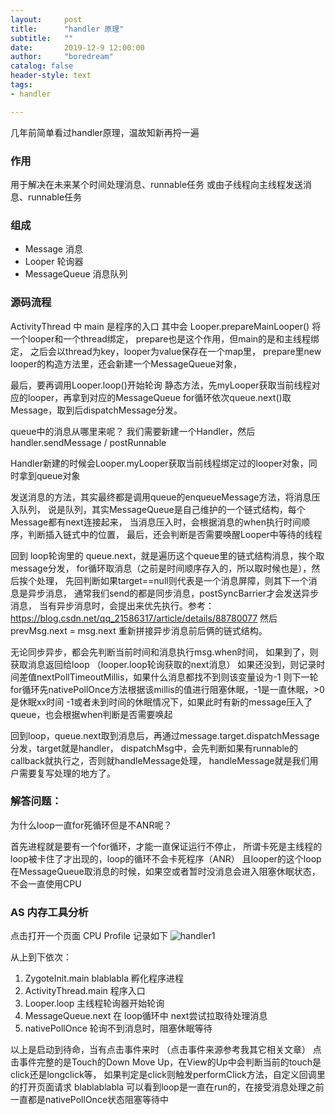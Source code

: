 ```yaml
---
layout:     post
title:      "handler 原理"
subtitle:   ""
date:       2019-12-9 12:00:00
author:     "boredream"
catalog: false
header-style: text
tags:
- handler

---
```


几年前简单看过handler原理，温故知新再捋一遍

### 作用
用于解决在未来某个时间处理消息、runnable任务
或由子线程向主线程发送消息、runnable任务

### 组成
* Message 消息
* Looper 轮询器
* MessageQueue 消息队列

### 源码流程
ActivityThread 中 main 是程序的入口
其中会 Looper.prepareMainLooper() 将一个looper和一个thread绑定，
prepare也是这个作用，但main的是和主线程绑定，
之后会以thread为key，looper为value保存在一个map里，
prepare里new looper的构造方法里，还会新建一个MessageQueue对象，

最后，要再调用Looper.loop()开始轮询
静态方法，先myLooper获取当前线程对应的looper，再拿到对应的MessageQueue
for循环依次queue.next()取Message，取到后dispatchMessage分发。

queue中的消息从哪里来呢？
我们需要新建一个Handler，然后 handler.sendMessage / postRunnable 

Handler新建的时候会Looper.myLooper获取当前线程绑定过的looper对象，同时拿到queue对象

发送消息的方法，其实最终都是调用queue的enqueueMessage方法，将消息压入队列，
说是队列，其实MessageQueue是自己维护的一个链式结构，每个Message都有next连接起来，
当消息压入时，会根据消息的when执行时间顺序，判断插入链式中的位置，
最后，还会判断是否需要唤醒Looper中等待的线程

回到 loop轮询里的 queue.next，就是遍历这个queue里的链式结构消息，挨个取message分发，
for循环取消息（之前是时间顺序存入的，所以取时候也是），然后挨个处理，
先回判断如果target==null则代表是一个消息屏障，则其下一个消息是异步消息，
通常我们send的都是同步消息，postSyncBarrier才会发送异步消息，
当有异步消息时，会提出来优先执行。参考：https://blog.csdn.net/qq_21586317/article/details/88780077
然后prevMsg.next = msg.next 重新拼接异步消息前后俩的链式结构。

无论同步异步，都会先判断当前时间和消息执行msg.when时间，
如果到了，则获取消息返回给loop （looper.loop轮询获取的next消息）
如果还没到，则记录时间差值nextPollTimeoutMillis，如果什么消息都找不到则该变量设为-1
则下一轮for循环先nativePollOnce方法根据该millis的值进行阻塞休眠，-1是一直休眠，>0是休眠xx时间
-1或者未到时间的休眠情况下，如果此时有新的message压入了queue，也会根据when判断是否需要唤起

回到loop，queue.next取到消息后，再通过message.target.dispatchMessage分发，target就是handler，
dispatchMsg中，会先判断如果有runnable的callback就执行之，否则就handleMessage处理，
handleMessage就是我们用户需要复写处理的地方了。



### 解答问题：
为什么loop一直for死循环但是不ANR呢？

首先进程就是要有一个for循环，才能一直保证运行不停止，
所谓卡死是主线程的loop被卡住了才出现的，loop的循环不会卡死程序（ANR）
且looper的这个loop在MessageQueue取消息的时候，如果空或者暂时没消息会进入阻塞休眠状态，不会一直使用CPU


### AS 内存工具分析
点击打开一个页面 CPU Profile 记录如下
![handler1](https://github.com/boredream/boredream.github.io/blob/master/img/handler1.jpg?raw=true)

从上到下依次：
1. ZygoteInit.main blablabla 孵化程序进程
2. ActivityThread.main 程序入口
3. Looper.loop 主线程轮询器开始轮询
4. MessageQueue.next 在 loop循环中 next尝试拉取待处理消息
5. nativePollOnce 轮询不到消息时，阻塞休眠等待

以上是启动到待命，当有点击事件来时
（点击事件来源参考我其它相关文章）
点击事件完整的是Touch的Down Move Up，在View的Up中会判断当前的touch是click还是longclick等，
如果判定是click则触发performClick方法，自定义回调里的打开页面请求 blablablabla
可以看到loop是一直在run的，在接受消息处理之前一直都是nativePollOnce状态阻塞等待中

